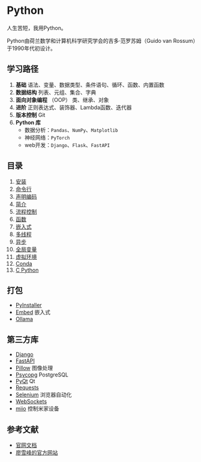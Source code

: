 # Python

人生苦短，我用Python。

Python由荷兰数学和计算机科学研究学会的吉多·范罗苏姆（Guido van Rossum）于1990年代初设计。

## 学习路径

1. **基础**
语法、变量、数据类型、条件语句、循环、函数、内置函数
2. **数据结构**
列表、元组、集合、字典
3. **面向对象编程** （OOP）
类、继承、对象
4. **进阶**
正则表达式、装饰器、Lambda函数、迭代器
5. **版本控制** Git
6. **Python 库**
    - 数据分析：`Pandas`、`NumPy`、`Matplotlib`
    - 神经网络：`PyTorch`
    - web开发：`Django`、`Flask`、`FastAPI`

## 目录

1. [安装](01_Install.md)
2. [命令行](02_Command.md)
3. [声明编码](03_Coding.md)
4. [简介](04_introduction.md)
5. [流程控制](05_controlflow.md)
6. [函数](06_functions.md)
7. [嵌入式](07_embeddable.md)
8. [多线程](08_Thread.md)
9. [异步](09_Async.md)
10. [全局变量](10_global.md)
11. [虚拟环境](11_venv.md)
12. [Conda](12_conda.md)
13. [C Python](13_cpython.md)

## 打包

- [PyInstaller](PyInstaller.md)
- [Embed](embed.md) 嵌入式
- [Ollama](ollama.md)

## 第三方库

- [Django](Django/README.md)
- [FastAPI](FastAPI/FastAPI.md)
- [Pillow](Pillow/README.md) 图像处理
- [Psycopg](Psycopg/README.md) PostgreSQL
- [PyQt](PyQt/README.md) Qt
- [Requests](Requests/README.md)
- [Selenium](Selenium/README.md) 浏览器自动化
- [WebSockets](WebSockets/README.md)
- [miio](miio/README.md) 控制米家设备

## 参考文献

- [官网文档](https://www.python.org/)
- [廖雪峰的官方网站](https://www.liaoxuefeng.com/wiki/1016959663602400)